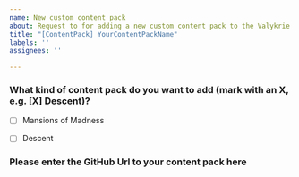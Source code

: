 ```yaml
---
name: New custom content pack
about: Request to for adding a new custom content pack to the Valykrie mission overview
title: "[ContentPack] YourContentPackName"
labels: ''
assignees: ''

---
```


<!--
  Thank you for proposing a new content pack! To streamline our all efforts, please
  first read this short paragraph. If you can check all the boxes below, go for
  it and propose the new content pack!

  - [ ] Please ensure you have added a unique content pack ids. You can check the existing content pack id for Descent here = https://github.com/NPBruce/valkyrie-store/blob/master/D2E/contentPacksManifest.ini and for [Mansions of Madness here: https://github.com/NPBruce/valkyrie-store/blob/master/MoM/contentPacksManifest.ini
  - [ ] Please replace **YourContentPackName** in the Issue-Title with your content pack name
 -  [ ] Please check the checkboxes below so we know if the mission is a Mansions of Madness or Descent mission.
 -  [ ] Please enter the GitHub Url below and ensure the github project is public.
-->

### What kind of content pack do you want to add (mark with an X, e.g. [X] Descent)?
- [ ] Mansions of Madness
- [ ] Descent


### Please enter the GitHub Url to your content pack here
